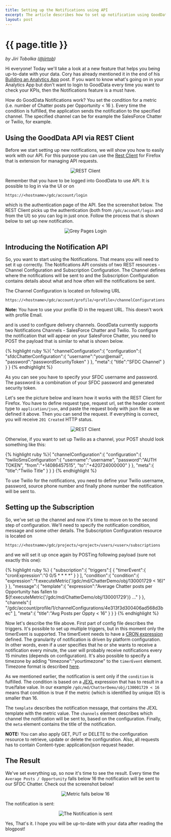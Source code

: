 ```yaml
---
title: Setting up the Notifications using API
excerpt: The article describes how to set up notification using GoodData Notifications API
layout: post
---
```


# {{ page.title }}

_by Jiri Tobolka ([@jirtob](http://twitter.com/jirtob))_

Hi everyone! Today we'll take a look at a new feature that helps you being up-to-date with your data. Cory has already mentioned it in the end of his [Building an Analytics App](http://www.gooddata.com/blog/building-an-app-part-2) post. If you want to know what's going on in your Analytics App but don't want to login to GoodData every time you want to check your KPIs, then the Notifications feature is a must have.

How do GoodData Notifications work? You set the condition for a metric (i.e. number of Chatter posts per Opportunity < 16 ). Every time the condition is fulfilled, the application sends the notification to the specified channel. The specified channel can be for example the SalesForce Chatter or Twilio, for example.

## Using the GoodData API via REST Client

Before we start setting up new notifications, we will show you how to easily work with our API. For this purpose you can use the [Rest Client](https://addons.mozilla.org/en-US/firefox/addon/restclient/) for Firefox that is extension for managing API requests. 

<p>
<center><img src="{{ site.root }}/images/posts/rest-client-addon.png" alt="REST Client"></center>
</p>

Remember that you have to be logged into GoodData to use API. It is possible to log in via the UI or on 

`https://<hostname>/gdc/account/login`

which is the authentication page of the API. See the screenshot below. The REST Client picks up the authentication (both from `/gdc/account/login` and from the UI) so you can log in just once. Follow the process that is shown below to set up new notification.

<p>
<center><img src="{{ site.root }}/images/posts/login-page-api.png" alt="Grey Pages Login"></center>
</p>

## Introducing the Notification API

So, you want to start using the Notifications. That means you will need to set it up correctly. The Notifications API consists of two REST resources - Channel Configuration and Subscription Configuration. The Channel defines where the notifications will be sent to and the Subscription Configuration contains details about what and how often will the notifications be sent.

The Channel Configuration is located on following URL 

`https://<hostname>/gdc/account/profile/<profile>/channelConfigurations`

**Note:** You have to use your profile ID in the request URL. This doesn't work with profile Email.

and is used to configure delivery channels. GoodData currently supports two Notifications Channels - SalesForce Chatter and Twilio. To configure the notification that will appear on your SalesForce Chatter, you need to POST the payload that is similar to what is shown below.

{% highlight ruby %}{
   "channelConfiguration":{
      "configuration":{
         "sfdcChatterConfiguration":{
            "username":"your@email",
            "password":"passwordSecurityToken"
         }
      },
      "meta":{
         "title":"SFDC Channel"
      }
   }
}
{% endhighlight %}

As you can see you have to specify your SFDC username and password. The password is a combination of your SFDC password and generated security token.

Let's see the picture below and learn how it works with the REST Client for Firefox. You have to define request type, request url, set the header content type to `application/json`, and paste the request body with json file as we defined it above. Then you can send the request. If everything is correct, you will receive `201 Created` HTTP status.

<p>
<center><img src="{{ site.root }}/images/posts/rest-client.png" alt="REST Client"></center>
</p>

Otherwise, if you want to set up Twilio as a channel, your POST should look something like this:

{% highlight ruby %}{
   "channelConfiguration":{
      "configuration":{
         "twilioSmsConfiguration":{
            "username":"username",
            "password":"AUTH TOKEN",
            "from":"+14086457515",
            "to":"+420724000000"
         }
      },
      "meta":{
         "title":"Twilio Title"
      }
   }
}
{% endhighlight %}

To use Twilio for the notifications, you need to define your Twilio username, password, source phone number and finally phone number the notification will be sent to.

## Setting up the Subscription

So, we've set up the channel and now it's time to move on to the second step of configuration. We'll need to specify the notification condition, message and some other details. The Subscription Configuration resource is located on

`https://<hostname>/gdc/projects/<project>/users/<user>/subscriptions`

and we will set it up once again by POSTing following payload (sure not exactly this one):

{% highlight ruby %}
{
   "subscription":{
      "triggers":[
         {
            "timerEvent":{
               "cronExpression":"0 0/5 * * * *"
            }
         }
      ],
      "condition":{
         "condition":{
            "expression":"f:executeMetric('/gdc/md/ChatterDemo/obj/130001729 < 16)"
         }
      },
      "message":{
         "template":{
            "expression":"Average Chatter posts per Opportunity has fallen to ${f:executeMetric('/gdc/md/ChatterDemo/obj/130001729')} ..."
         }
      },
      "channels":[
         "/gdc/account/profile/1/channelConfigurations/4e313f3d300406ad568d3bec"
      ],
      "meta":{
         "title":"Avg Posts per Oppty < 16"
      }
   }
}
{% endhighlight %}

Now let's describe the file above. First part of config file describes the triggers. It's possible to set up multiple triggers, but in this moment only the timerEvent is supported. The timerEvent needs to have a [CRON expression](http://static.springsource.org/spring/docs/3.0.x/javadoc-api/org/springframework/scheduling/support/CronSequenceGenerator.html) defined. The granularity of notification is driven by platform configuration. In other words, even if a user specifies that he or she wants to receive a notification every minute, the user will probably receive notifications every 15 minutes (depends on configuration). It's also possible to specify a timezone by adding "timezone":"yourtimezone" to the `timerEvent` element. Timezone format is described [here](http://download.oracle.com/javase/6/docs/api/java/util/TimeZone.html).

As we mentioned earlier, the notification is sent only if the `condition` is fulfilled. The condition is based on a [JEXL](http://commons.apache.org/jexl/) expression that has to result in a true/false value. In our example `/gdc/md/ChatterDemo/obj/130001729 < 16` means that condition is true if the metric (which is identified by unique ID) is smaller than 16. 

The `template` describes the notification message, that contains the JEXL template with the metric value. The `channels` element describes which channel the notification will be sent to, based on the configuration. Finally, the `meta` element contains the title of the notification.

**NOTE:** You can also apply GET, PUT or DELETE to the configuration resource to retrieve, update or delete the configuration. Also, all requests has to contain Content-type: application/json request header. 

## The Result

We've set everything up, so now it's time to see the result. Every time the `Average Posts / Opportunity` falls below 16 the notification will be sent to our SFDC Chatter. Check out the screenshot below!

<p>
<center><img src="{{ site.root }}/images/posts/notification.jpg" alt="Metric falls below 16"></center>
</p>

The notification is sent:

<p>
<center><img src="{{ site.root }}/images/posts/notification2.jpg" alt="The Notification is sent"></center>
</p>

Yes, That's it. I hope you will be up-to-date with your data after reading the blogpost!


